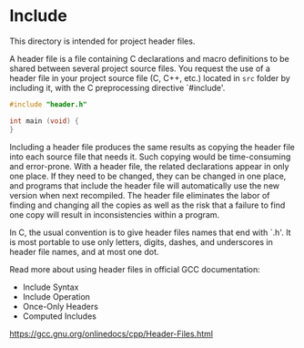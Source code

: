 # Include

This directory is intended for project header files.

A header file is a file containing C declarations and macro definitions
to be shared between several project source files. You request the use of a
header file in your project source file (C, C++, etc.) located in `src` folder
by including it, with the C preprocessing directive `#include'.

```c
#include "header.h"

int main (void) {
}
```

Including a header file produces the same results as copying the header file
into each source file that needs it. Such copying would be time-consuming
and error-prone. With a header file, the related declarations appear
in only one place. If they need to be changed, they can be changed in one
place, and programs that include the header file will automatically use the
new version when next recompiled. The header file eliminates the labor of
finding and changing all the copies as well as the risk that a failure to
find one copy will result in inconsistencies within a program.

In C, the usual convention is to give header files names that end with `.h'.
It is most portable to use only letters, digits, dashes, and underscores in
header file names, and at most one dot.

Read more about using header files in official GCC documentation:

* Include Syntax
* Include Operation
* Once-Only Headers
* Computed Includes

https://gcc.gnu.org/onlinedocs/cpp/Header-Files.html

